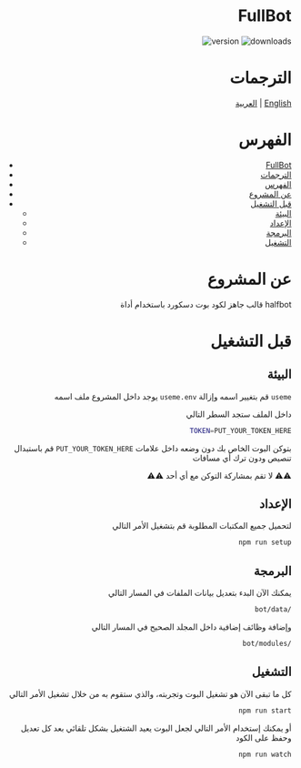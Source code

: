 <div align="right">

# FullBot

![version](https://img.shields.io/npm/v/@disqada/halfbot.svg?maxAge=3600)
![downloads](https://img.shields.io/npm/dt/@disqada/halfbot.svg?maxAge=3600)

# الترجمات

[العربية](README.ar.md) | [English](README.md)

# الفهرس

- [FullBot](#fullbot)
- [الترجمات](#الترجمات)
- [الفهرس](#الفهرس)
- [عن المشروع](#عن-المشروع)
- [قبل التشغيل](#قبل-التشغيل)
  - [البيئة](#البيئة)
  - [الإعداد](#الإعداد)
  - [البرمجة](#البرمجة)
  - [التشغيل](#التشغيل)

# عن المشروع

قالب جاهز لكود بوت دسكورد باستخدام أداة halfbot

# قبل التشغيل

## البيئة

يوجد داخل المشروع ملف اسمه `useme.env` قم بتغيير اسمه وإزالة `useme`

داخل الملف ستجد السطر التالي

```bash
TOKEN=PUT_YOUR_TOKEN_HERE
```

قم باستبدال `PUT_YOUR_TOKEN_HERE` بتوكن البوت الخاص بك دون وضعه داخل علامات تنصيص ودون ترك أي مسافات

⚠️⚠️ لا تقم بمشاركة التوكن مع أي أحد ⚠️⚠️

## الإعداد

لتحميل جميع المكتبات المطلوبة قم بتشغيل الأمر التالي

```bash
npm run setup
```

## البرمجة

يمكنك الآن البدء بتعديل بيانات الملفات في المسار التالي

```bash
bot/data/
```

وإضافة وظائف إضافية داخل المجلد الصحيح في المسار التالي

```bash
bot/modules/
```

## التشغيل

كل ما تبقى الآن هو تشغيل البوت وتجربته، والذي ستقوم به من خلال تشغيل الأمر التالي

```bash
npm run start
```

أو يمكنك إستخدام الأمر التالي لجعل البوت يعيد الشتغيل بشكل تلقائي بعد كل تعديل وحفظ على الكود

```bash
npm run watch
```

</div>
